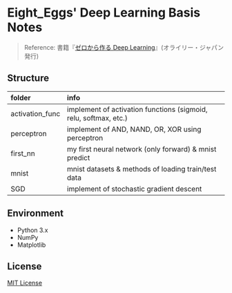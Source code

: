 # Eight_Eggs' Deep Learning Basis Notes

> Reference: 書籍『[ゼロから作る Deep Learning](http://www.oreilly.co.jp/books/9784873117584/)』(オライリー・ジャパン発行)

## Structure

| folder          | info                                                             |
|:----------------|:-----------------------------------------------------------------|
| activation_func | implement of activation functions (sigmoid, relu, softmax, etc.) |
| perceptron      | implement of AND, NAND, OR, XOR using perceptron                 |
| first_nn        | my first neural network (only forward) & mnist predict           |
| mnist           | mnist datasets & methods of loading train/test data              |
| SGD             | implement of stochastic gradient descent                         |
                                                                

## Environment

* Python 3.x
* NumPy
* Matplotlib

## License

[MIT License](http://www.opensource.org/licenses/MIT)
